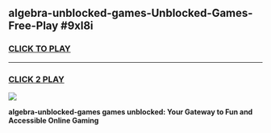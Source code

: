 
## algebra-unblocked-games-Unblocked-Games-Free-Play #9xl8i
<h3>
<a href="https://us.freeplayer.one?title=algebra-unblocked-games&ref=9M">CLICK TO PLAY</a></h3>
<hr>

<h3>
<a href="https://us.freeplayer.one?title=algebra-unblocked-games&ref=9M">CLICK 2 PLAY</a>
  
</h3>

<a href="https://us.freeplayer.one?title=algebra-unblocked-games&ref=9M"><img src="https://clearcache.store/games.png"></a>


**algebra-unblocked-games games unblocked: Your Gateway to Fun and Accessible Online Gaming**
